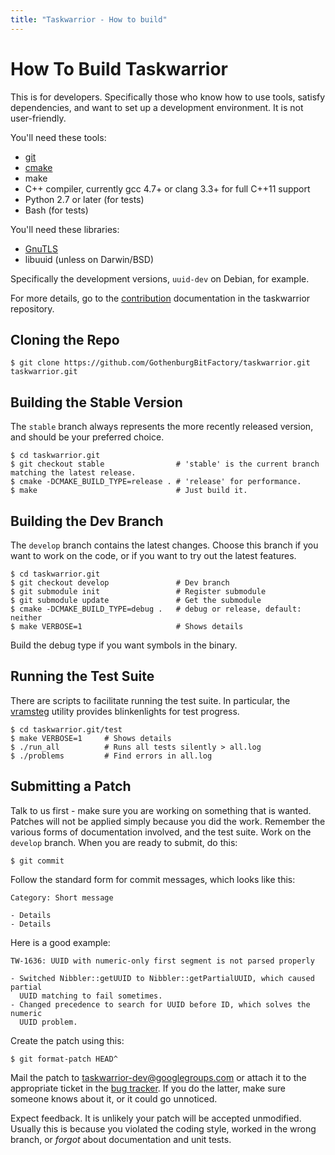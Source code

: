 ```yaml
---
title: "Taskwarrior - How to build"
---
```


# How To Build Taskwarrior

This is for developers.
Specifically those who know how to use tools, satisfy dependencies, and want to set up a development environment.
It is not user-friendly.

You'll need these tools:

- [git](https://git-scm.com/)
- [cmake](https://cmake.org)
- make
- C++ compiler, currently gcc 4.7+ or clang 3.3+ for full C++11 support
- Python 2.7 or later (for tests)
- Bash (for tests)

You'll need these libraries:

- [GnuTLS](https://www.gnutls.org/)
- libuuid (unless on Darwin/BSD)

Specifically the development versions, `uuid-dev` on Debian, for example.

For more details, go to the [contribution](https://github.com/GothenburgBitFactory/taskwarrior/blob/develop/doc/devel/contrib/README.md) documentation in the taskwarrior repository.

## Cloning the Repo

```
$ git clone https://github.com/GothenburgBitFactory/taskwarrior.git taskwarrior.git
```

## Building the Stable Version

The `stable` branch always represents the more recently released version, and should be your preferred choice.

```
$ cd taskwarrior.git
$ git checkout stable                # 'stable' is the current branch matching the latest release.
$ cmake -DCMAKE_BUILD_TYPE=release . # 'release' for performance.
$ make                               # Just build it.
```

## Building the Dev Branch

The `develop` branch contains the latest changes.
Choose this branch if you want to work on the code, or if you want to try out the latest features.

```
$ cd taskwarrior.git
$ git checkout develop               # Dev branch
$ git submodule init                 # Register submodule
$ git submodule update               # Get the submodule
$ cmake -DCMAKE_BUILD_TYPE=debug .   # debug or release, default: neither
$ make VERBOSE=1                     # Shows details
```

Build the debug type if you want symbols in the binary.

## Running the Test Suite

There are scripts to facilitate running the test suite.
In particular, the [vramsteg](https://gothenburgbitfactory.org/projects/vramsteg) utility provides blinkenlights for test progress.

```
$ cd taskwarrior.git/test
$ make VERBOSE=1     # Shows details
$ ./run_all          # Runs all tests silently > all.log
$ ./problems         # Find errors in all.log
```

## Submitting a Patch

Talk to us first - make sure you are working on something that is wanted.
Patches will not be applied simply because you did the work.
Remember the various forms of documentation involved, and the test suite.
Work on the `develop` branch.
When you are ready to submit, do this:

```
$ git commit
```

Follow the standard form for commit messages, which looks like this:

```
Category: Short message

- Details
- Details
```

Here is a good example:

```
TW-1636: UUID with numeric-only first segment is not parsed properly

- Switched Nibbler::getUUID to Nibbler::getPartialUUID, which caused partial
  UUID matching to fail sometimes.
- Changed precedence to search for UUID before ID, which solves the numeric
  UUID problem.
```

Create the patch using this:

```
$ git format-patch HEAD^
```

Mail the patch to <taskwarrior-dev@googlegroups.com> or attach it to the appropriate ticket in the [bug tracker](https://github.com/GothenburgBitFactory/taskwarrior/issues).
If you do the latter, make sure someone knows about it, or it could go unnoticed.

Expect feedback.
It is unlikely your patch will be accepted unmodified.
Usually this is because you violated the coding style, worked in the wrong branch, or *forgot* about documentation and unit tests.
